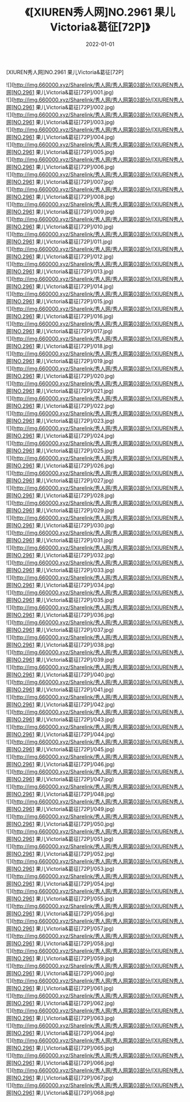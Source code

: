 ﻿---
layout: post
title:  《[XIUREN秀人网]NO.2961 果儿Victoria&葛征[72P]》
date:   2022-01-01
img: http://img.660000.xyz/Sharelink/秀人网/秀人网第03部分/[XIUREN秀人网]NO.2961 果儿Victoria&葛征[72P]/000.jpg
categories: [美女, 清纯, 唯美]
---

[XIUREN秀人网]NO.2961 果儿Victoria&葛征[72P]

 ![](http://img.660000.xyz/Sharelink/秀人网/秀人网第03部分/[XIUREN秀人网]NO.2961 果儿Victoria&葛征[72P]/001.jpg) <br>![](http://img.660000.xyz/Sharelink/秀人网/秀人网第03部分/[XIUREN秀人网]NO.2961 果儿Victoria&葛征[72P]/002.jpg) <br>![](http://img.660000.xyz/Sharelink/秀人网/秀人网第03部分/[XIUREN秀人网]NO.2961 果儿Victoria&葛征[72P]/003.jpg) <br>![](http://img.660000.xyz/Sharelink/秀人网/秀人网第03部分/[XIUREN秀人网]NO.2961 果儿Victoria&葛征[72P]/004.jpg) <br>![](http://img.660000.xyz/Sharelink/秀人网/秀人网第03部分/[XIUREN秀人网]NO.2961 果儿Victoria&葛征[72P]/005.jpg) <br>![](http://img.660000.xyz/Sharelink/秀人网/秀人网第03部分/[XIUREN秀人网]NO.2961 果儿Victoria&葛征[72P]/006.jpg) <br>![](http://img.660000.xyz/Sharelink/秀人网/秀人网第03部分/[XIUREN秀人网]NO.2961 果儿Victoria&葛征[72P]/007.jpg) <br>![](http://img.660000.xyz/Sharelink/秀人网/秀人网第03部分/[XIUREN秀人网]NO.2961 果儿Victoria&葛征[72P]/008.jpg) <br>![](http://img.660000.xyz/Sharelink/秀人网/秀人网第03部分/[XIUREN秀人网]NO.2961 果儿Victoria&葛征[72P]/009.jpg) <br>![](http://img.660000.xyz/Sharelink/秀人网/秀人网第03部分/[XIUREN秀人网]NO.2961 果儿Victoria&葛征[72P]/010.jpg) <br>![](http://img.660000.xyz/Sharelink/秀人网/秀人网第03部分/[XIUREN秀人网]NO.2961 果儿Victoria&葛征[72P]/011.jpg) <br>![](http://img.660000.xyz/Sharelink/秀人网/秀人网第03部分/[XIUREN秀人网]NO.2961 果儿Victoria&葛征[72P]/012.jpg) <br>![](http://img.660000.xyz/Sharelink/秀人网/秀人网第03部分/[XIUREN秀人网]NO.2961 果儿Victoria&葛征[72P]/013.jpg) <br>![](http://img.660000.xyz/Sharelink/秀人网/秀人网第03部分/[XIUREN秀人网]NO.2961 果儿Victoria&葛征[72P]/014.jpg) <br>![](http://img.660000.xyz/Sharelink/秀人网/秀人网第03部分/[XIUREN秀人网]NO.2961 果儿Victoria&葛征[72P]/015.jpg) <br>![](http://img.660000.xyz/Sharelink/秀人网/秀人网第03部分/[XIUREN秀人网]NO.2961 果儿Victoria&葛征[72P]/016.jpg) <br>![](http://img.660000.xyz/Sharelink/秀人网/秀人网第03部分/[XIUREN秀人网]NO.2961 果儿Victoria&葛征[72P]/017.jpg) <br>![](http://img.660000.xyz/Sharelink/秀人网/秀人网第03部分/[XIUREN秀人网]NO.2961 果儿Victoria&葛征[72P]/018.jpg) <br>![](http://img.660000.xyz/Sharelink/秀人网/秀人网第03部分/[XIUREN秀人网]NO.2961 果儿Victoria&葛征[72P]/019.jpg) <br>![](http://img.660000.xyz/Sharelink/秀人网/秀人网第03部分/[XIUREN秀人网]NO.2961 果儿Victoria&葛征[72P]/020.jpg) <br>![](http://img.660000.xyz/Sharelink/秀人网/秀人网第03部分/[XIUREN秀人网]NO.2961 果儿Victoria&葛征[72P]/021.jpg) <br>![](http://img.660000.xyz/Sharelink/秀人网/秀人网第03部分/[XIUREN秀人网]NO.2961 果儿Victoria&葛征[72P]/022.jpg) <br>![](http://img.660000.xyz/Sharelink/秀人网/秀人网第03部分/[XIUREN秀人网]NO.2961 果儿Victoria&葛征[72P]/023.jpg) <br>![](http://img.660000.xyz/Sharelink/秀人网/秀人网第03部分/[XIUREN秀人网]NO.2961 果儿Victoria&葛征[72P]/024.jpg) <br>![](http://img.660000.xyz/Sharelink/秀人网/秀人网第03部分/[XIUREN秀人网]NO.2961 果儿Victoria&葛征[72P]/025.jpg) <br>![](http://img.660000.xyz/Sharelink/秀人网/秀人网第03部分/[XIUREN秀人网]NO.2961 果儿Victoria&葛征[72P]/026.jpg) <br>![](http://img.660000.xyz/Sharelink/秀人网/秀人网第03部分/[XIUREN秀人网]NO.2961 果儿Victoria&葛征[72P]/027.jpg) <br>![](http://img.660000.xyz/Sharelink/秀人网/秀人网第03部分/[XIUREN秀人网]NO.2961 果儿Victoria&葛征[72P]/028.jpg) <br>![](http://img.660000.xyz/Sharelink/秀人网/秀人网第03部分/[XIUREN秀人网]NO.2961 果儿Victoria&葛征[72P]/029.jpg) <br>![](http://img.660000.xyz/Sharelink/秀人网/秀人网第03部分/[XIUREN秀人网]NO.2961 果儿Victoria&葛征[72P]/030.jpg) <br>![](http://img.660000.xyz/Sharelink/秀人网/秀人网第03部分/[XIUREN秀人网]NO.2961 果儿Victoria&葛征[72P]/031.jpg) <br>![](http://img.660000.xyz/Sharelink/秀人网/秀人网第03部分/[XIUREN秀人网]NO.2961 果儿Victoria&葛征[72P]/032.jpg) <br>![](http://img.660000.xyz/Sharelink/秀人网/秀人网第03部分/[XIUREN秀人网]NO.2961 果儿Victoria&葛征[72P]/033.jpg) <br>![](http://img.660000.xyz/Sharelink/秀人网/秀人网第03部分/[XIUREN秀人网]NO.2961 果儿Victoria&葛征[72P]/034.jpg) <br>![](http://img.660000.xyz/Sharelink/秀人网/秀人网第03部分/[XIUREN秀人网]NO.2961 果儿Victoria&葛征[72P]/035.jpg) <br>![](http://img.660000.xyz/Sharelink/秀人网/秀人网第03部分/[XIUREN秀人网]NO.2961 果儿Victoria&葛征[72P]/036.jpg) <br>![](http://img.660000.xyz/Sharelink/秀人网/秀人网第03部分/[XIUREN秀人网]NO.2961 果儿Victoria&葛征[72P]/037.jpg) <br>![](http://img.660000.xyz/Sharelink/秀人网/秀人网第03部分/[XIUREN秀人网]NO.2961 果儿Victoria&葛征[72P]/038.jpg) <br>![](http://img.660000.xyz/Sharelink/秀人网/秀人网第03部分/[XIUREN秀人网]NO.2961 果儿Victoria&葛征[72P]/039.jpg) <br>![](http://img.660000.xyz/Sharelink/秀人网/秀人网第03部分/[XIUREN秀人网]NO.2961 果儿Victoria&葛征[72P]/040.jpg) <br>![](http://img.660000.xyz/Sharelink/秀人网/秀人网第03部分/[XIUREN秀人网]NO.2961 果儿Victoria&葛征[72P]/041.jpg) <br>![](http://img.660000.xyz/Sharelink/秀人网/秀人网第03部分/[XIUREN秀人网]NO.2961 果儿Victoria&葛征[72P]/042.jpg) <br>![](http://img.660000.xyz/Sharelink/秀人网/秀人网第03部分/[XIUREN秀人网]NO.2961 果儿Victoria&葛征[72P]/043.jpg) <br>![](http://img.660000.xyz/Sharelink/秀人网/秀人网第03部分/[XIUREN秀人网]NO.2961 果儿Victoria&葛征[72P]/044.jpg) <br>![](http://img.660000.xyz/Sharelink/秀人网/秀人网第03部分/[XIUREN秀人网]NO.2961 果儿Victoria&葛征[72P]/045.jpg) <br>![](http://img.660000.xyz/Sharelink/秀人网/秀人网第03部分/[XIUREN秀人网]NO.2961 果儿Victoria&葛征[72P]/046.jpg) <br>![](http://img.660000.xyz/Sharelink/秀人网/秀人网第03部分/[XIUREN秀人网]NO.2961 果儿Victoria&葛征[72P]/047.jpg) <br>![](http://img.660000.xyz/Sharelink/秀人网/秀人网第03部分/[XIUREN秀人网]NO.2961 果儿Victoria&葛征[72P]/048.jpg) <br>![](http://img.660000.xyz/Sharelink/秀人网/秀人网第03部分/[XIUREN秀人网]NO.2961 果儿Victoria&葛征[72P]/049.jpg) <br>![](http://img.660000.xyz/Sharelink/秀人网/秀人网第03部分/[XIUREN秀人网]NO.2961 果儿Victoria&葛征[72P]/050.jpg) <br>![](http://img.660000.xyz/Sharelink/秀人网/秀人网第03部分/[XIUREN秀人网]NO.2961 果儿Victoria&葛征[72P]/051.jpg) <br>![](http://img.660000.xyz/Sharelink/秀人网/秀人网第03部分/[XIUREN秀人网]NO.2961 果儿Victoria&葛征[72P]/052.jpg) <br>![](http://img.660000.xyz/Sharelink/秀人网/秀人网第03部分/[XIUREN秀人网]NO.2961 果儿Victoria&葛征[72P]/053.jpg) <br>![](http://img.660000.xyz/Sharelink/秀人网/秀人网第03部分/[XIUREN秀人网]NO.2961 果儿Victoria&葛征[72P]/054.jpg) <br>![](http://img.660000.xyz/Sharelink/秀人网/秀人网第03部分/[XIUREN秀人网]NO.2961 果儿Victoria&葛征[72P]/055.jpg) <br>![](http://img.660000.xyz/Sharelink/秀人网/秀人网第03部分/[XIUREN秀人网]NO.2961 果儿Victoria&葛征[72P]/056.jpg) <br>![](http://img.660000.xyz/Sharelink/秀人网/秀人网第03部分/[XIUREN秀人网]NO.2961 果儿Victoria&葛征[72P]/057.jpg) <br>![](http://img.660000.xyz/Sharelink/秀人网/秀人网第03部分/[XIUREN秀人网]NO.2961 果儿Victoria&葛征[72P]/058.jpg) <br>![](http://img.660000.xyz/Sharelink/秀人网/秀人网第03部分/[XIUREN秀人网]NO.2961 果儿Victoria&葛征[72P]/059.jpg) <br>![](http://img.660000.xyz/Sharelink/秀人网/秀人网第03部分/[XIUREN秀人网]NO.2961 果儿Victoria&葛征[72P]/060.jpg) <br>![](http://img.660000.xyz/Sharelink/秀人网/秀人网第03部分/[XIUREN秀人网]NO.2961 果儿Victoria&葛征[72P]/061.jpg) <br>![](http://img.660000.xyz/Sharelink/秀人网/秀人网第03部分/[XIUREN秀人网]NO.2961 果儿Victoria&葛征[72P]/062.jpg) <br>![](http://img.660000.xyz/Sharelink/秀人网/秀人网第03部分/[XIUREN秀人网]NO.2961 果儿Victoria&葛征[72P]/063.jpg) <br>![](http://img.660000.xyz/Sharelink/秀人网/秀人网第03部分/[XIUREN秀人网]NO.2961 果儿Victoria&葛征[72P]/064.jpg) <br>![](http://img.660000.xyz/Sharelink/秀人网/秀人网第03部分/[XIUREN秀人网]NO.2961 果儿Victoria&葛征[72P]/065.jpg) <br>![](http://img.660000.xyz/Sharelink/秀人网/秀人网第03部分/[XIUREN秀人网]NO.2961 果儿Victoria&葛征[72P]/066.jpg) <br>![](http://img.660000.xyz/Sharelink/秀人网/秀人网第03部分/[XIUREN秀人网]NO.2961 果儿Victoria&葛征[72P]/067.jpg) <br>![](http://img.660000.xyz/Sharelink/秀人网/秀人网第03部分/[XIUREN秀人网]NO.2961 果儿Victoria&葛征[72P]/068.jpg) <br>